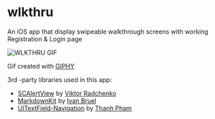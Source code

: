 # wlkthru
An iOS app that display swipeable walkthrough screens with working Registration &amp; Login page

![WLKTHRU GIF](http://i.giphy.com/3owypguWaS3xpQ7qwM.gif)

Gif created with [GIPHY](http://giphy.com)

3rd -party libraries used in this app:
- [SCAlertView](https://github.com/vikmeup/SCLAlertView-Swift) by [Viktor Radchenko](https://github.com/vikmeup)
- [MarkdownKit](https://github.com/ivanbruel/MarkdownKit) by [Ivan Bruel](https://github.com/ivanbruel)
- [UITextField-Navigation](https://github.com/T-Pham/UITextField-Navigation) by [Thanh Pham](https://github.com/T-Pham)

